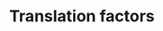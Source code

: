 ---
annotations:
- type: Pathway Ontology
  value: translation pathway
authors:
- MaintBot
- MirellaKalafati
- Eweitz
description: ''
last-edited: 2021-05-24
organisms:
- Canis familiaris
redirect_from:
- /index.php/Pathway:WP1084
- /instance/WP1084
schema-jsonld:
- '@context': https://schema.org/
  '@id': https://wikipathways.github.io/pathways/WP1084.html
  '@type': Dataset
  creator:
    '@type': Organization
    name: WikiPathways
  description: ''
  keywords:
  - EIF4A1
  - GSPT2
  - EIF4B
  - EIF3D
  - EIF4H
  - EIF5A
  - EEF1G
  - EIF3H
  - EIF5
  - EIF1
  - EIF3E
  - EIF2S2
  - EIF3I
  - EIF2B5
  - EIF4A2
  - LOC607797
  - EIF3S5
  - EIF2AK2
  - EIF3G
  - EEF1B2
  - EIF4EBP2
  - EIF1AX
  - PAIP1
  - EIF1AY
  - EEF2K
  - EIF5B
  - EIF2B1
  - EIF2S1
  - EIF2B2
  - EIF4G3
  - EEF1A2
  - EIF4E
  - EEF1D
  - ETF1
  - LOC491203
  - EIF3J
  - EIF3B
  - EIF2S3
  - EIF3S8
  - EIF2B3
  - EIF4EBP1
  - EIF4EBP3
  - EIF2AK3
  - EIF2B4
  - EIF4G1
  - PABPC1
  - EIF2AK1
  - EIF6
  - EEF2
  license: CC0
  name: Translation factors
seo: CreativeWork
title: Translation factors
wpid: WP1084
---